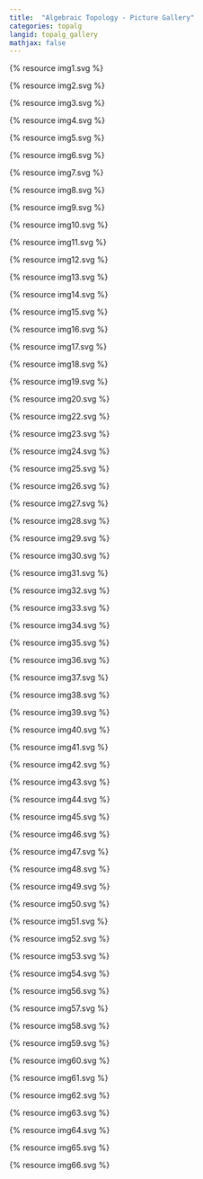 ```yaml
---
title:  "Algebraic Topology - Picture Gallery"
categories: topalg
langid: topalg_gallery
mathjax: false
---
```



{% resource img1.svg %}

{% resource img2.svg %}

{% resource img3.svg %}

{% resource img4.svg %}

{% resource img5.svg %}

{% resource img6.svg %}

{% resource img7.svg %}

{% resource img8.svg %}

{% resource img9.svg %}

{% resource img10.svg %}

{% resource img11.svg %}

{% resource img12.svg %}

{% resource img13.svg %}

{% resource img14.svg %}

{% resource img15.svg %}

{% resource img16.svg %}

{% resource img17.svg %}

{% resource img18.svg %}

{% resource img19.svg %}

{% resource img20.svg %}

{% resource img22.svg %}

{% resource img23.svg %}

{% resource img24.svg %}

{% resource img25.svg %}

{% resource img26.svg %}

{% resource img27.svg %}

{% resource img28.svg %}

{% resource img29.svg %}

{% resource img30.svg %}

{% resource img31.svg %}

{% resource img32.svg %}

{% resource img33.svg %}

{% resource img34.svg %}

{% resource img35.svg %}

{% resource img36.svg %}

{% resource img37.svg %}

{% resource img38.svg %}

{% resource img39.svg %}

{% resource img40.svg %}

{% resource img41.svg %}

{% resource img42.svg %}

{% resource img43.svg %}

{% resource img44.svg %}

{% resource img45.svg %}

{% resource img46.svg %}

{% resource img47.svg %}

{% resource img48.svg %}

{% resource img49.svg %}

{% resource img50.svg %}

{% resource img51.svg %}

{% resource img52.svg %}

{% resource img53.svg %}

{% resource img54.svg %}

{% resource img56.svg %}

{% resource img57.svg %}

{% resource img58.svg %}

{% resource img59.svg %}

{% resource img60.svg %}

{% resource img61.svg %}

{% resource img62.svg %}

{% resource img63.svg %}

{% resource img64.svg %}

{% resource img65.svg %}

{% resource img66.svg %}